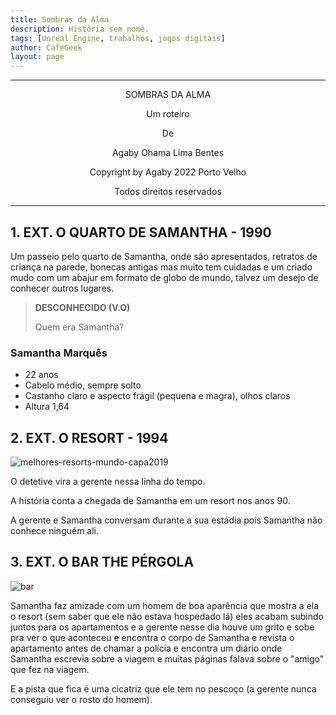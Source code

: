 ```yaml
---
title: Sombras da Alma
description: História sem nome.
tags: [Unreal Engine, trabalhos, jogos digitais]
author: CafeGeek
layout: page
---
```


---
<center>

<p>SOMBRAS DA ALMA</p>

<p>Um roteiro</p>

<p>De</p>

<p>Agaby Ohama Lima Bentes</p>

<p>Copyright by Agaby 2022 Porto Velho</p>

<p>Todos direitos reservados</p>

</center>

---

## 1. EXT. O QUARTO DE SAMANTHA - 1990

Um passeio pelo quarto de Samantha, onde são apresentados, retratos de criança na parede, bonecas antigas mas muito tem cuidadas e um criado mudo com um abajur em formato de globo de mundo, talvez um desejo de conhecer outros lugares.

>**DESCONHECIDO (V.O)**
>
> Quem era Samantha?

### Samantha Marquês
- 22 anos
- Cabelo médio, sempre solto
- Castanho claro e aspecto frágil (pequena e magra), olhos claros
- Altura 1,64

## 2. EXT. O RESORT - 1994

![melhores-resorts-mundo-capa2019](https://s2.glbimg.com/SR2UkXNYIzCvkIKBQjcBa9pmXIo=/e.glbimg.com/og/ed/f/original/2021/10/21/eremito-hotel-isolado.jpeg)

O detetive vira a gerente nessa linha do tempo.

A história conta a chegada de Samantha em um resort nos anos 90.

A gerente e Samantha conversam durante a sua estádia pois Samantha não conhece ninguém ali.

## 3. EXT. O BAR THE PÉRGOLA

![bar](https://guiaviajarmelhor.com.br/wp-content/uploads/2020/01/restaurante-medieval-rpaga.jpg)

Samantha faz amizade com um homem de boa aparência que mostra a ela o resort (sem saber que ele não estava hospedado lá) eles acabam subindo juntos para os apartamentos e a gerente nesse dia houve um grito e sobe pra ver o que aconteceu e encontra o corpo de Samantha e revista o apartamento antes de chamar a polícia e encontra um diário onde Samantha escrevia sobre a viagem e muitas páginas falava sobre o "amigo" que fez na viagem.

E a pista que fica é uma cicatriz que ele tem no pescoço (a gerente nunca conseguiu ver o rosto do homem).
